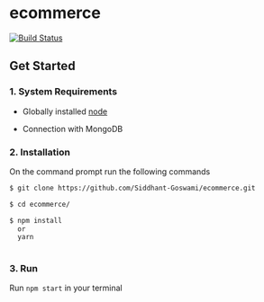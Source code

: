 # ecommerce

[![Build Status](https://travis-ci.com/Siddhant-Goswami/ecommerce.svg?branch=master)](https://travis-ci.com/Siddhant-Goswami/ecommerce)

## Get Started

### 1. System Requirements

* Globally installed [node](https://nodejs.org/en/)

* Connection with MongoDB


### 2. Installation

On the command prompt run the following commands

```sh
$ git clone https://github.com/Siddhant-Goswami/ecommerce.git

$ cd ecommerce/

$ npm install
  or
  yarn
  
```

### 3. Run

Run `npm start` in your terminal
